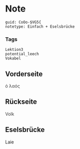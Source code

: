 # Note
```
guid: CoOo-$VG5{
notetype: Einfach + Eselsbrücke
```

### Tags
```
Lektion3
potential_leech
Vokabel
```

## Vorderseite
<span style="color: rgb(62, 62, 62);">ὁ λαός</span>

## Rückseite
<span style="color: rgb(62, 62, 62);">Volk</span>

## Eselsbrücke
Laie

